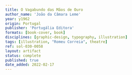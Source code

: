 ```yaml
---
title: O Vagabundo das Mãos de Ouro
author_name: 'João da Câmara Leme'
year: y1962
origin: Portugal
publisher: 'Portugália Editora'
formats: [book-cover, book]
disciplines: [graphic-design, typography, illustration]
tags: [illustration, "Romeu Correia", theatre]
ref: sol-030-0058
layout: artifact
status: complete
published: true
date_added: 2022-02-17
---
```

